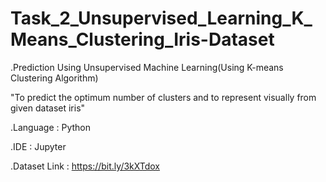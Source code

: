 # Task_2_Unsupervised_Learning_K_Means_Clustering_Iris-Dataset

.Prediction Using Unsupervised Machine Learning(Using K-means Clustering Algorithm)

"To predict the optimum number of clusters and to represent visually from given dataset iris"

.Language : Python

.IDE : Jupyter

.Dataset Link : https://bit.ly/3kXTdox
